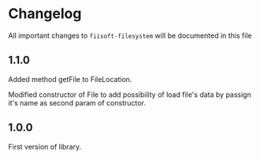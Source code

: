 # Changelog

All important changes to `fiisoft-filesystem` will be documented in this file

## 1.1.0

Added method getFile to FileLocation.

Modified constructor of File to add possibility of load file's data by passign it's name as second param of constructor. 

## 1.0.0

First version of library.
